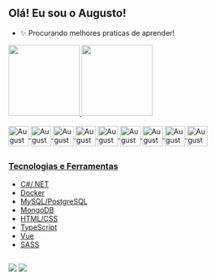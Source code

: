 ## Olá! Eu sou o Augusto!

- ✨ Procurando melhores praticas de aprender!

<div>
  <a href="https://github.com/AugustoSandrini">
    <img height="140em" src="https://github-readme-stats.vercel.app/api?username=AugustoSandrini&show_icons=true&theme=dark&include_all_commits=true&count_private=true"/>
    <img height="140em" src="https://github-readme-stats.vercel.app/api/top-langs/?username=AugustoSandrini&layout=compact&langs_count=8&hide_border=false&theme=dark"/>
</div>
    
<div style="display: inline_block"><br>
  <img align="center" alt="AugustoCsharp" height="40" width="40" src="https://img.icons8.com/?size=256&id=Fycm8TUhWmFU&format=png">
  <img align="center" alt="AugustoDotNetCore" height="40" width="40" src="https://img.icons8.com/?size=100&id=1BC75jFEBED6&format=png">
  <img align="center" alt="AugustoDocker" height="40" width="40" src="https://img.icons8.com/?size=100&id=cdYUlRaag9G9&format=png">
  <img align="center" alt="AugustoMySQL" height="40" width="40" src="https://img.icons8.com/?size=100&id=rgPSE6nAB766&format=png">
  <img align="center" alt="AugustoMongoDB" height="40" width="40" src="https://img.icons8.com/?size=100&id=bosfpvRzNOG8&format=png">
  <img align="center" alt="AugustoTS" height="40" width="40" src="https://img.icons8.com/?id=nCj4PvnCO0tZ">
  <img align="center" alt="AugustoVue" height="40" width="40" src="https://img.icons8.com/?size=256&id=dzfo6UeXW9h7">
  <img align="center" alt="AugustoVisualCode" height="40" width="40" src="https://img.icons8.com/?size=256&id=y7WGoWNuIWac&format=png">
  <img align="center" alt="AugustoVSCode" height="40" width="40" src="https://img.icons8.com/?size=256&id=9OGIyU8hrxW5&format=png">
</div>
  
  ##
  
  ### Tecnologias e Ferramentas
  

  - C#/.NET
  - Docker
  - MySQL/PostgreSQL
  - MongoDB
  - HTML/CSS
  - TypeScript
  - Vue
  - SASS
  
  ##
  
<div>
  <a href="https://www.linkedin.com/in/Augusto-Sandrini" target="_blank"><img src="https://img.shields.io/badge/LinkedIn-0077B5?style=for-the-badge&logo=linkedin&logoColor=white" target="_blank"></a>
  <a href="https://discord.com/users/AugustoSandrini#7222" target="_blank"><img src="https://img.shields.io/badge/Discord-7289DA?style=for-the-badge&logo=discord&logoColor=white" target="_blank"></a>
  </div>
